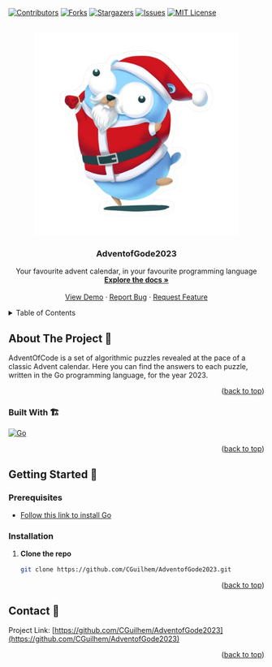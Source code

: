 <!-- Improved compatibility of back to top link: See: https://github.com/othneildrew/Best-README-Template/pull/73 -->

<a name="readme-top"></a>

<!--
*** Thanks for checking out the Best-README-Template. If you have a suggestion
*** that would make this better, please fork the repo and create a pull request
*** or simply open an issue with the tag "enhancement".
*** Don't forget to give the project a star!
*** Thanks again! Now go create something AMAZING! :D
-->

<!-- PROJECT SHIELDS -->
<!--
*** I'm using markdown "reference style" links for readability.
*** Reference links are enclosed in brackets [ ] instead of parentheses ( ).
*** See the bottom of this document for the declaration of the reference variables
*** for contributors-url, forks-url, etc. This is an optional, concise syntax you may use.
*** https://www.markdownguide.org/basic-syntax/#reference-style-links
-->

[![Contributors][contributors-shield]][contributors-url]
[![Forks][forks-shield]][forks-url]
[![Stargazers][stars-shield]][stars-url]
[![Issues][issues-shield]][issues-url]
[![MIT License][license-shield]][license-url]

<!-- PROJECT LOGO -->
<br />
<div align="center">
  <a href="https://github.com/CGuilhem/AdventofGode2023">
    <img src="images/christmas-gopher.png" alt="Logo" width="400" height="400">
  </a>

<h3 align="center">AdventofGode2023</h3>

  <p align="center">
    Your favourite advent calendar, in your favourite programming language
    <br />
    <a href="https://github.com/CGuilhem/AdventofGode2023"><strong>Explore the docs »</strong></a>
    <br />
    <br />
    <a href="https://github.com/CGuilhem/AdventofGode2023">View Demo</a>
    ·
    <a href="https://github.com/CGuilhem/AdventofGode2023/issues">Report Bug</a>
    ·
    <a href="https://github.com/CGuilhem/AdventofGode2023/issues">Request Feature</a>
  </p>
</div>

<!-- TABLE OF CONTENTS -->
<details>
  <summary>Table of Contents</summary>
  <ol>
    <li>
      <a href="#about-the-project">About The Project</a>
      <ul>
        <li><a href="#built-with">Built With</a></li>
      </ul>
    </li>
    <li>
      <a href="#getting-started">Getting Started</a>
      <ul>
        <li><a href="#prerequisites">Prerequisites</a></li>
        <li><a href="#installation">Installation</a></li>
      </ul>
    </li>
    <li><a href="#usage">Usage</a></li>
    <li><a href="#roadmap">Roadmap</a></li>
    <li><a href="#contributing">Contributing</a></li>
    <li><a href="#license">License</a></li>
    <li><a href="#contact">Contact</a></li>
  </ol>
</details>

<!-- ABOUT THE PROJECT -->

## About The Project 🎄

AdventOfCode is a set of algorithmic puzzles revealed at the pace of a classic Advent calendar. Here you can find the answers to each puzzle, written in the Go programming language, for the year 2023.

<p align="right">(<a href="#readme-top">back to top</a>)</p>

### Built With 🏗️

[![Go][Go]][Go-url]

<p align="right">(<a href="#readme-top">back to top</a>)</p>

<!-- GETTING STARTED -->

## Getting Started 🎉

### Prerequisites

- [Follow this link to install Go](https://github.com/stefanmaric/g)

### Installation

1. **Clone the repo**
   ```sh
   git clone https://github.com/CGuilhem/AdventofGode2023.git
   ```

<p align="right">(<a href="#readme-top">back to top</a>)</p>

<!-- CONTACT -->

## Contact 📇

Project Link: [https://github.com/CGuilhem/AdventofGode2023](https://github.com/CGuilhem/AdventofGode2023)

<p align="right">(<a href="#readme-top">back to top</a>)</p>

<!-- MARKDOWN LINKS & IMAGES -->
<!-- https://www.markdownguide.org/basic-syntax/#reference-style-links -->

[contributors-shield]: https://img.shields.io/github/contributors/CGuilhem/AdventofGode2023.svg?style=for-the-badge
[contributors-url]: https://github.com/CGuilhem/AdventofGode2023/graphs/contributors
[forks-shield]: https://img.shields.io/github/forks/CGuilhem/AdventofGode2023.svg?style=for-the-badge
[forks-url]: https://github.com/CGuilhem/AdventofGode2023/network/members
[stars-shield]: https://img.shields.io/github/stars/CGuilhem/AdventofGode2023.svg?style=for-the-badge
[stars-url]: https://github.com/CGuilhem/AdventofGode2023/stargazers
[issues-shield]: https://img.shields.io/github/issues/CGuilhem/AdventofGode2023.svg?style=for-the-badge
[issues-url]: https://github.com/CGuilhem/AdventofGode2023/issues
[license-shield]: https://img.shields.io/github/license/CGuilhem/AdventofGode2023.svg?style=for-the-badge
[license-url]: https://github.com/CGuilhem/AdventofGode2023/blob/master/LICENSE.txt
[linkedin-shield]: https://img.shields.io/badge/-LinkedIn-black.svg?style=for-the-badge&logo=linkedin&colorB=555
[product-screenshot]: images/AdventofGode2023.png
[Go]: https://img.shields.io/badge/Go-20232A?style=for-the-badge&logo=go&logoColor=61DAFB
[Go-url]: https://go.dev/
